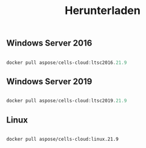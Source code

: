 ﻿---
title: Herunterladen
second_title: Aspose.Cells Cloud Documen
type: docs
url: /de/docker/downloads/
description: Aspose.Cells Cloud Docker Images herunterladen
weight: 30
kwords: Excel, Office Cloud, REST API, Tabellenkalkulation, PDF, CSV, Json, Markdown, Download
---
##  Windows Server 2016 ##

```powershell

docker pull aspose/cells-cloud:ltsc2016.21.9

```

##  Windows Server 2019 ##

```powershell

docker pull aspose/cells-cloud:ltsc2019.21.9

```


##  Linux ##

```sh

docker pull aspose/cells-cloud:linux.21.9

```
